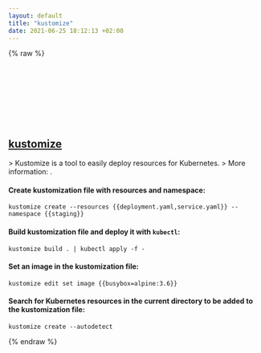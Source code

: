 ```yaml
---
layout: default
title: "kustomize"
date: 2021-06-25 18:12:13 +02:00
---
```

{% raw %}
<h2 id="kustomize">
  <a href="/en/common/kustomize.html">kustomize</a> <a href="#kustomize"><svg class="icon">
    <use href="/assets/images/unicode_sprite.svg#link" />
  </svg></a>
</h2>
> Kustomize is a tool to easily deploy resources for Kubernetes.
> More information: <https://github.com/kubernetes-sigs/kustomize>.

#### Create kustomization file with resources and namespace:
```shell
kustomize create --resources {{deployment.yaml,service.yaml}} --namespace {{staging}}
```
#### Build kustomization file and deploy it with `kubectl`:
```shell
kustomize build . | kubectl apply -f -
```
#### Set an image in the kustomization file:
```shell
kustomize edit set image {{busybox=alpine:3.6}}
```
#### Search for Kubernetes resources in the current directory to be added to the kustomization file:
```shell
kustomize create --autodetect
```
{% endraw %}